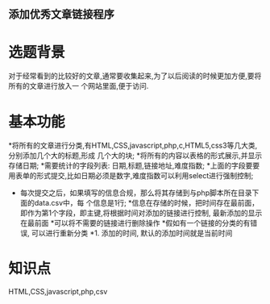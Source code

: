 添加优秀文章链接程序
--------------------

选题背景
========
对于经常看到的比较好的文章,通常要收集起来,为了以后阅读的时候更加方便,要将所有的文章进行放入一
个网站里面,便于访问.

基本功能
========
*将所有的文章进行分类,有HTML,CSS,javascript,php,c,HTML5,css3等几大类,分别添加几个大的标题,形成
几个大的块;
*将所有的内容以表格的形式展示,并显示存储日期;
*需要统计的字段列表: 日期,标题,链接地址,难度指数;
*上面的字段要要用表单的形式提交,比如日期必须是数字,难度指数可以利用select进行强制控制;
* 每次提交之后，如果填写的信息合规，那么将其存储到与php脚本所在目录下面的data.csv中，每
个信息是1行;
*信息在存储的时候，把时间存在最前面，即作为第1个字段，即主键,将根据时间对添加的链接进行控制,
最新添加的显示在最前面
*可以将不需要的链接进行删除操作
*假如有一个链接的分类的有错误, 可以进行重新分类
*1. 添加的时间, 默认的添加时间就是当前时间


知识点
======
HTML,CSS,javascript,php,csv


